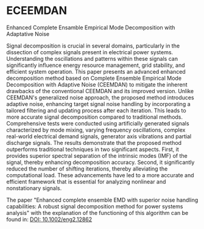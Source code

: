# ECEEMDAN
Enhanced Complete Ensamble Empirical Mode Decomposition with Adaptative Noise

Signal decomposition is crucial in several domains, particularly in the dissection of complex signals present in electrical power systems. Understanding the oscillations and patterns within these signals can significantly influence energy resource management, grid stability, and efficient system operation. This paper presents an advanced enhanced decomposition method based on Complete Ensemble Empirical Mode Decomposition with Adaptive Noise (CEEMDAN) to mitigate the inherent drawbacks of the conventional CEEMDAN and its improved version. Unlike CEEMDAN's generalized noise approach, the proposed method introduces adaptive noise, enhancing target signal noise handling by incorporating a tailored filtering and updating process after each iteration. This leads to more accurate signal decomposition compared to traditional methods. Comprehensive tests were conducted using artificially generated signals characterized by mode mixing, varying frequency oscillations, complex real-world electrical demand signals, generator axis vibrations and partial discharge signals. The results demonstrate that the proposed method outperforms traditional techniques in two significant aspects. First, it provides superior spectral separation of the intrinsic modes (IMF) of the signal, thereby enhancing decomposition accuracy. Second, it significantly reduced the number of shifting iterations, thereby alleviating the computational load. These advancements have led to a more accurate and efficient framework that is essential for analyzing nonlinear and nonstationary signals.

The paper "Enhanced complete ensemble EMD with superior noise handling capabilities: A robust signal decomposition method for power systems analysis"  with the explanation of the functioning of this algorithm can be found in: [DOI: 10.1002/eng2.12862](https://doi.org/10.1002/eng2.12862)
